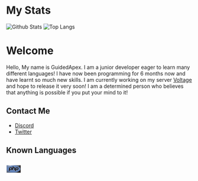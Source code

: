 # My Stats
![Github Stats](https://github-readme-stats.vercel.app/api?username=GuidedApex&show_icons=true&count_private=true)
![Top Langs](https://github-readme-stats.vercel.app/api/top-langs/?username=GuidedApex&langs_count=4&layout=compact)


# Welcome

Hello, My name is GuidedApex. I am a junior developer eager to learn many different languages! I have now been programming for 6 months now and have learnt so much new skills. I am currently working on my server [Voltage](https://discord.gg/fGswqpg2T9) and hope to release it very soon! I am a determined person who believes that anything is possible if you put your mind to it!

## Contact Me

- [Discord](https://discord.gg/fGswqpg2T9)
- [Twitter](https://twitter.com/gamerz_apex)

## Known Languages

<a href="https://en.wikipedia.org/wiki/PHP" target="_blank"> <img src="https://raw.githubusercontent.com/devicons/devicon/master/icons/php/php-original.svg" alt="php" width="40" height="40"/>
